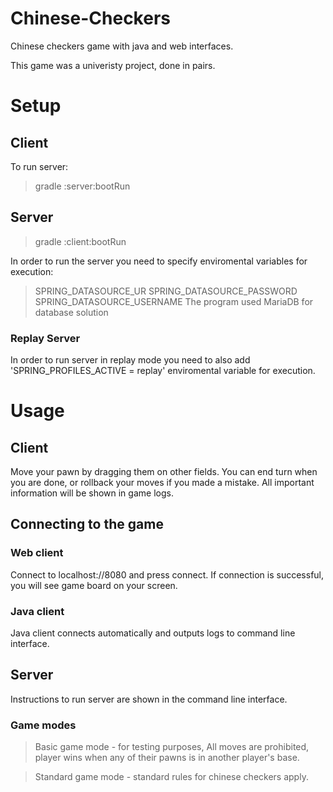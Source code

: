 # Chinese-Checkers

Chinese checkers game with java and web interfaces.

This game was a univeristy project, done in pairs.

# Setup

## Client

To run server:
> gradle :server:bootRun

## Server

> gradle :client:bootRun

In order to run the server you need to specify enviromental variables for execution:
> SPRING_DATASOURCE_UR
> SPRING_DATASOURCE_PASSWORD
> SPRING_DATASOURCE_USERNAME
The program used MariaDB for database solution

### Replay Server

In order to run server in replay mode you need to also add 'SPRING_PROFILES_ACTIVE = replay' enviromental variable for execution.

# Usage

## Client

Move your pawn by dragging them on other fields.
You can end turn when you are done, or rollback your moves if you made a mistake.
All important information will be shown in game logs.

## Connecting to the game

### Web client

Connect to localhost://8080 and press connect. If connection is successful, you will see game board on your screen.

### Java client

Java client connects automatically and outputs logs to command line interface.

## Server

Instructions to run server are shown in the command line interface.

### Game modes

> Basic game mode - for testing purposes, All moves are prohibited, player wins when any of their pawns is in another player's base.

> Standard game mode - standard rules for chinese checkers apply.
